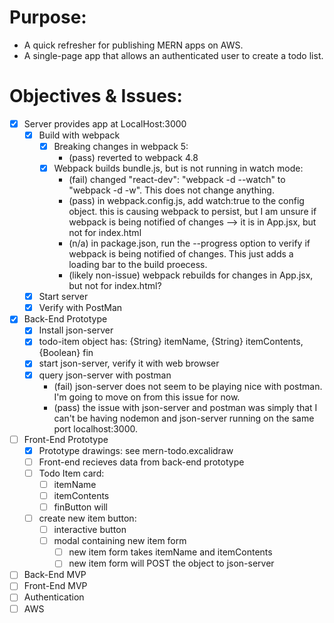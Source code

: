 # Purpose:
* A quick refresher for publishing MERN apps on AWS.
* A single-page app that allows an authenticated user to create a todo list.

# Objectives & Issues:
- [X] Server provides app at LocalHost:3000
  - [X] Build with webpack
    - [X] Breaking changes in webpack 5:
        * (pass) reverted to webpack 4.8
    - [X] Webpack builds bundle.js, but is not running in watch mode:
        * (fail) changed "react-dev": "webpack -d --watch" to "webpack -d -w". This does not change anything.
        * (pass) in webpack.config.js, add watch:true to the config object. this is causing webpack to persist, but I am unsure if webpack is being notified of changes --> it is in App.jsx, but not for index.html
        * (n/a) in package.json, run the --progress option to verify if webpack is being notified of changes. This just adds a loading bar to the build proecess.
        * (likely non-issue) webpack rebuilds for changes in App.jsx, but not for index.html? 
  - [X] Start server
  - [X] Verify with PostMan
- [X] Back-End Prototype
  - [X] Install json-server
  - [X] todo-item object has: {String} itemName, {String} itemContents, {Boolean} fin
  - [X] start json-server, verify it with web browser
  - [X] query json-server with postman
    * (fail) json-server does not seem to be playing nice with postman. I'm going
    to move on from this issue for now.
    * (pass) the issue with json-server and postman was simply that I can't be having nodemon and json-server running on the same port localhost:3000.
- [ ] Front-End Prototype
  - [X] Prototype drawings: see mern-todo.excalidraw
  - [ ] Front-end recieves data from back-end prototype
  - [ ] Todo Item card:
    - [ ] itemName
    - [ ] itemContents
    - [ ] finButton will 
  - [ ] create new item button:
    - [ ] interactive button
    - [ ] modal containing new item form
      - [ ] new item form takes itemName and itemContents
      - [ ] new item form will POST the object to json-server
- [ ] Back-End MVP
- [ ] Front-End MVP
- [ ] Authentication
- [ ] AWS

